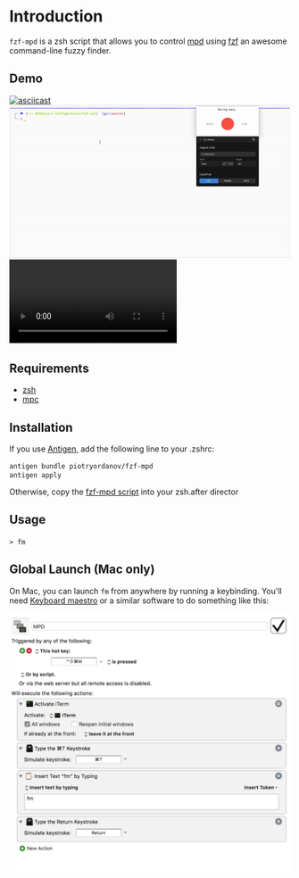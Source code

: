 # Introduction

`fzf-mpd` is a zsh script that allows you to control [mpd](https://www.musicpd.org/) using [fzf](https://github.com/junegunn/fzf) an awesome command-line fuzzy finder.

## Demo

[![asciicast](https://asciinema.org/a/FpQd0sZuOXTOB5c2fdanFvsVL.png)](https://asciinema.org/a/FpQd0sZuOXTOB5c2fdanFvsVL)
![](./demo.gif)
![](./demo.mp4)

## Requirements

- [zsh](http://www.zsh.org/)
- [mpc](https://musicpd.org/clients/mpc/)

## Installation

If you use [Antigen](https://github.com/zsh-users/antigen), add the following line to your .zshrc:

```
antigen bundle piotryordanov/fzf-mpd
antigen apply
```

Otherwise, copy the [fzf-mpd script](https://raw.githubusercontent.com/piotryordanov/fzf-mpd/master/fzf-mpd.zsh) into your zsh.after director


## Usage

`> fm`

## Global Launch (Mac only)

On Mac, you can launch `fm` from anywhere by running a keybinding. You'll need [Keyboard maestro](http://www.keyboardmaestro.com/main/)  or a similar software to do something like this: 

![](KeyboardMaestro.png)




